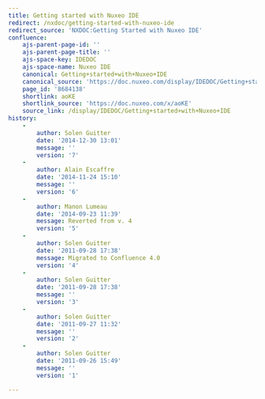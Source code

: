 ```yaml
---
title: Getting started with Nuxeo IDE
redirect: /nxdoc/getting-started-with-nuxeo-ide
redirect_source: 'NXDOC:Getting Started with Nuxeo IDE'
confluence:
    ajs-parent-page-id: ''
    ajs-parent-page-title: ''
    ajs-space-key: IDEDOC
    ajs-space-name: Nuxeo IDE
    canonical: Getting+started+with+Nuxeo+IDE
    canonical_source: 'https://doc.nuxeo.com/display/IDEDOC/Getting+started+with+Nuxeo+IDE'
    page_id: '8684138'
    shortlink: aoKE
    shortlink_source: 'https://doc.nuxeo.com/x/aoKE'
    source_link: /display/IDEDOC/Getting+started+with+Nuxeo+IDE
history:
    -
        author: Solen Guitter
        date: '2014-12-30 13:01'
        message: ''
        version: '7'
    -
        author: Alain Escaffre
        date: '2014-11-24 15:10'
        message: ''
        version: '6'
    -
        author: Manon Lumeau
        date: '2014-09-23 11:39'
        message: Reverted from v. 4
        version: '5'
    -
        author: Solen Guitter
        date: '2011-09-28 17:38'
        message: Migrated to Confluence 4.0
        version: '4'
    -
        author: Solen Guitter
        date: '2011-09-28 17:38'
        message: ''
        version: '3'
    -
        author: Solen Guitter
        date: '2011-09-27 11:32'
        message: ''
        version: '2'
    -
        author: Solen Guitter
        date: '2011-09-26 15:49'
        message: ''
        version: '1'

---
```

